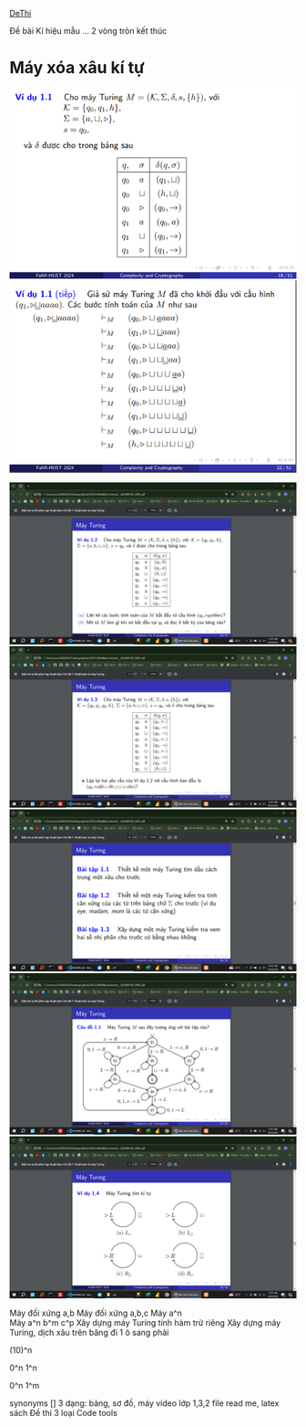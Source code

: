 [DeThi](../DeThi/DeThi.md)
<!-- BuiKhuongDuy Xem sau khi ok -->
<!-- Udemy Xem sau khi ok -->

Đề bài Kí hiệu mẫu ...
2 vòng tròn kết thúc

# Máy xóa xâu kí tự

![alt text](image.png)
![alt text](image-1.png)

<!-- # Máy xóa xâu kí tự -->

![alt text](image-2.png)
![alt text](image-3.png)
![alt text](image-4.png)
![alt text](image-5.png)
![alt text](image-6.png)

Máy đối xứng a,b
Máy đối xứng a,b,c
Máy a^n  
Máy a^n b^m c^p
Xây dựng máy Turing tính hàm trừ riêng
Xây dựng máy Turing, dịch xâu trên băng đi 1 ô sang phải

(10)^n

0^n 1^n

0^n 1^m


synonyms []
3 dạng: bảng, sơ đồ, máy
video lớp 1,3,2
file read me, latex
sách
Đề thi
3 loại
Code tools